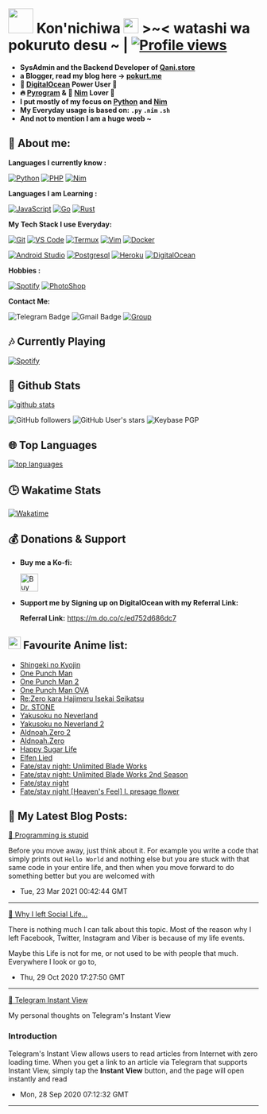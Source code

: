 # <img src="https://i.pinimg.com/originals/01/63/6c/01636c5434cd0462086620c60fdfec16.gif" width="50px"> **Kon'nichiwa <img src="https://raw.githubusercontent.com/MartinHeinz/MartinHeinz/master/wave.gif" width="30px"> >~<** watashi wa pokuruto desu ~  | [![Profile views](https://gpvc.arturio.dev/pokurt)](https://github.com/pokurt)


- **SysAdmin and the Backend Developer of [Qani.store](https://qani.store)**
- **a Blogger, read my blog here -> [pokurt.me](https://blog.pokurt.me)**
- **🐋 [DigitalOcean](https://digitalocean.com) Power User 💪**
- **🔥 [Pyrogram](https://pyrogram.org) & 👑 [Nim](https://nim-lang.org) Lover 💖**
- **I put mostly of my focus on [Python](https://python.org) and [Nim](https://nim-lang.org)**
- **My Everyday usage is based on: `.py` `.nim` `.sh`**
- **And not to mention I am a huge weeb ~**

## 👦 **About me**:

**Languages I currently know :**

[![Python](https://img.shields.io/badge/-Python-%232c3e50?style=flat-square&logo=python)](https://python.org)
[![PHP](https://img.shields.io/badge/-PHP-%232c3e50?style=flat-square&logo=php)](https://php.net)
[![Nim](https://img.shields.io/badge/-Nim-%232c3e50?style=flat-square&logo=nim)](https://nim-lang.org)


**Languages I am Learning :**

[![JavaScript](https://img.shields.io/badge/-JavaScript-%232c3e50?style=flat-square&logo=javascript)](https://nodejs.org)
[![Go](https://img.shields.io/badge/-Go-%232c3e50?style=flat-square&logo=go)](https://golang.org)
[![Rust](https://img.shields.io/badge/-Rust-%232c3e50?style=flat-square&logo=rust)](https://rust-lang.org)


**My Tech Stack I use Everyday:**

[![Git](https://img.shields.io/badge/-Git-%23F05032?style=flat-square&logo=git&logoColor=%23ffffff)](https://git-scm.com)
[![VS Code](https://img.shields.io/badge/-VSCode-%23007ACC?style=flat-square&logo=visual-studio-code)](https://code.visualstudio.com/)
[![Termux](https://img.shields.io/badge/-Termux-%232c3e50?style=flat-square&logo=typescript)](https://termux.com)
[![Vim](https://img.shields.io/badge/-Vim-darkgreen?style=flat-square&logo=vim)](https://vim.org)
[![Docker](https://img.shields.io/badge/-Docker-%23007ACC?style=flat-square&logo=docker)](https://www.docker.com/)

[![Android Studio](https://img.shields.io/badge/-Studio-%232c3e50?style=flat-square&logo=android-studio)](https://developer.android.com/studio)
[![Postgresql](https://img.shields.io/badge/-Postgresql-%232c3e50?style=flat-square&logo=postgresql)](https://postgresql.org)
[![Heroku](https://img.shields.io/badge/-Heroku-purple?style=flat-square&logo=heroku)](https://heroku.com)
[![DigitalOcean](https://img.shields.io/badge/-DigitalOcean-grey?style=flat-square&logo=digitalocean)](https://digitalocean.com)


**Hobbies :**

[![Spotify](https://img.shields.io/badge/-Spotify-%232c3e50?style=flat-square&logo=spotify)](https://spotify.com)
[![PhotoShop](https://img.shields.io/badge/-PhotoShop-%23007ACC?style=flat-square&logo=Adobe)](https://www.adobe.com/products/photoshop.html)


**Contact Me:**

![Telegram Badge](https://img.shields.io/badge/-DeprecatedUser-1ca0f1?style=flat-square&logo=telegram&logoColor=white&link=https://t.me/DeprecatedUser)
![Gmail Badge](https://img.shields.io/badge/-poki@pokurt.me-c14438?style=flat-square&logo=Gmail&logoColor=white&link=mailto:poki@pokurt.me)
[![Group](https://img.shields.io/badge/dynamic/json?logo=telegram&label=%40DeprecatedChat&labelColor=282c34&suffix=+members&color=2CA5E0&query=%24.data.totalSubs&url=https%3A%2F%2Fapi.spencerwoo.com%2Fsubstats%2F%3Fsource%3Dtelegram%26queryKey%3DDeprecatedChat&longCache=true%22)](https://t.me/DeprecatedChat)


##  🎶 **Currently Playing**
[![Spotify](https://spotify-pokurt.vercel.app/api/spotify)](https://open.spotify.com/user/21dlpp4ul43o6wj7x7pdmzzeq)


##  🐙 **Github Stats**

[![github stats](https://github-readme-stats.vercel.app/api?username=pokurt&show_icons=true&theme=radical)](https://github.com/pokurt)

![GitHub followers](https://img.shields.io/github/followers/pokurt?color=aqua&label=Followers&style=for-the-badge)
![GitHub User's stars](https://img.shields.io/github/stars/pokurt?affiliations=OWNER&color=aqua&style=for-the-badge)
![Keybase PGP](https://img.shields.io/keybase/pgp/pokurt?color=aqua&style=for-the-badge)


## 🌐 **Top Languages**

[![top languages](https://github-readme-stats.vercel.app/api/top-langs/?username=pokurt&show_icons=true&theme=radical&layout=compact)](https://github.com/pokurt)


## 🕒 **Wakatime Stats**
[![Wakatime](https://github-readme-stats.vercel.app/api/wakatime?username=pokurt&theme=radical)](https://github.com/anuraghazra/github-readme-stats)


## 💰 **Donations & Support**

- **Buy me a Ko-fi:**

    <a href='https://ko-fi.com/pokurt' target='_blank'><img height='25' style='border:0px;height:36px;' src='https://az743702.vo.msecnd.net/cdn/kofi1.png?v=a&w=144' border='0' alt='Buy Me a Coffee at ko-fi.com' /></a>

- **Support me by Signing up on DigitalOcean with my Referral Link:**

    **Referral Link:** https://m.do.co/c/ed752d686dc7



## <img src="https://i.redd.it/nwu0335ccoz41.png" width="25px"> **Favourite Anime list:**
<!-- anilist_start-->
 - [Shingeki no Kyojin](https://anilist.co/anime/16498)
 - [One Punch Man](https://anilist.co/anime/21087)
 - [One Punch Man 2](https://anilist.co/anime/97668)
 - [One Punch Man OVA](https://anilist.co/anime/21416)
 - [Re:Zero kara Hajimeru Isekai Seikatsu](https://anilist.co/anime/21355)
 - [Dr. STONE](https://anilist.co/anime/105333)
 - [Yakusoku no Neverland](https://anilist.co/anime/101759)
 - [Yakusoku no Neverland 2](https://anilist.co/anime/108725)
 - [Aldnoah.Zero 2](https://anilist.co/anime/20853)
 - [Aldnoah.Zero](https://anilist.co/anime/20632)
 - [Happy Sugar Life](https://anilist.co/anime/101351)
 - [Elfen Lied](https://anilist.co/anime/226)
 - [Fate/stay night: Unlimited Blade Works](https://anilist.co/anime/19603)
 - [Fate/stay night: Unlimited Blade Works 2nd Season](https://anilist.co/anime/20792)
 - [Fate/stay night](https://anilist.co/anime/356)
 - [Fate/stay night [Heaven's Feel] I. presage flower](https://anilist.co/anime/20791)
<!-- anilist_end-->


## 📘 **My Latest Blog Posts:**
<!--bp-->

[📝 Programming is stupid](https://blog.pokurt.me/programming-is-stupid/)  

Before you move away, just think about it. For example you write a code that simply prints out `` Hello World `` and nothing else but you are stuck with that same code in your entire life, and then when you move forward to do something better but you are welcomed with

 - Tue, 23 Mar 2021 00:42:44 GMT

---------------------

[📝 Why I left Social Life...](https://blog.pokurt.me/why-i-left-social-media/)  

There is nothing much I can talk about this topic. Most of the reason why I left Facebook, Twitter, Instagram and Viber is because of my life events.

<!--kg-card-begin: markdown-->

Maybe this Life is not for me, or not used to be with people that much. Everywhere I look or go to,

 - Thu, 29 Oct 2020 17:27:50 GMT

---------------------

[📝 Telegram Instant View](https://blog.pokurt.me/telegram-instantview/)  

My personal thoughts on Telegram's Instant View

<h3 id="introduction">Introduction</h3>

Telegram's Instant View allows users to read articles from Internet with zero loading time. When you get a link to an article via Telegram that supports Instant View, simply tap the ____Instant View____ button, and the page will open instantly and read

 - Mon, 28 Sep 2020 07:12:32 GMT

---------------------

